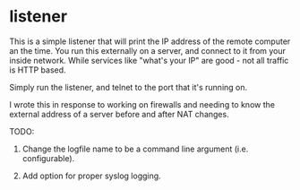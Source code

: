 # listener
This is a simple listener that will print the IP address of the remote computer an the time.
You run this externally on a server, and connect to it from your inside network.
While services like "what's your IP" are good - not all traffic is HTTP based.

Simply run the listener, and telnet to the port that it's running on.


I wrote this in response to working on firewalls and needing to know the external address of a server before and after NAT changes.

TODO:

1) Change the logfile name to be a command line argument (i.e. configurable).

2) Add option for proper syslog logging.
